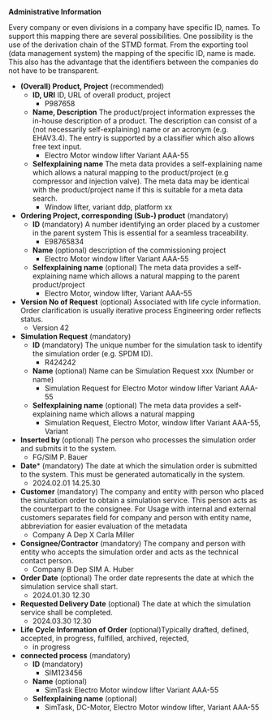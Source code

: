 **Administrative Information**

Every company or even divisions in a company have specific ID, names. To support this mapping there are several possibilities. One possibility is the use of the derivation chain of the STMD format. From the exporting tool (data management system) the mapping of the specific ID, name is made. This also has the advantage that the identifiers between the companies do not have to be transparent.

* **(Overall) Product, Project** (recommended)
    * **ID, URI**
        ID, URL of overall product, project
        * P987658
    * **Name, Description**
        The product/project information expresses the in-house description of a product. The description can consist of a (not necessarily self-explaining) name or an acronym (e.g. EHAV3.4). The entry is supported by a classifier which also allows free text input.
        * Electro Motor window lifter Variant AAA-55
    * **Selfexplaining name**
        The meta data provides a self-explaining name which allows a natural mapping to the product/project (e.g compressor and injection valve). The meta data may be identical with the product/project name if this is suitable for a meta data search.
        * Window lifter, variant ddp, platform xx
* **Ordering Project, corresponding (Sub-) product** (mandatory)
    * **ID** (mandatory)
        A number identifying an order placed by a customer in the parent system This is essential for a seamless traceability.
        * E98765834
    * **Name** (optional)
        description of the commissioning project
        * Electro Motor window lifter Variant AAA-55
    * **Selfexplaining name** (optional)
        The meta data provides a self-explaining name which allows a natural mapping to the parent product/project
        * Electro Motor, window lifter, Variant AAA-55
* **Version No of Request** (optional)
    Associated with life cycle information. Order clarification is usually iterative process Engineering order reflects status.
    * Version 42
* **Simulation Request** (mandatory)
    * **ID** (mandatory)
        The unique number for the simulation task to identify the simulation order (e.g. SPDM ID).
        * R424242
    * **Name** (optional)
        Name can be Simulation Request xxx (Number or name)
        * Simulation Request for Electro Motor window lifter Variant AAA-55
    * **Selfexplaining name** (optional)
        The meta data provides a self-explaining name which allows a natural mapping
        * Simulation Request, Electro Motor, window lifter Variant AAA-55, Variant
* **Inserted by** (optional)
    The person who processes the simulation order and submits it to the system.
    * FG/SIM P. Bauer
* **Date**\* (mandatory)
    The date at which the simulation order is submitted to the system. This must be generated automatically in the system.
    * 2024.02.01 14.25.30
* **Customer** (mandatory)
    The company and entity with person who placed the simulation order to obtain a simulation service. This person acts as the counterpart to the consignee.
    For Usage with internal and external customers separates field for company and person with entity name, abbreviation for easier evaluation of the metadata
    * Company A Dep X Carla Miller
* **Consignee/Contractor** (mandatory)
    The company and person with entity who accepts the simulation order and acts as the technical contact person.
    * Company B Dep SIM A. Huber
* **Order Date** (optional)
    The order date represents the date at which the simulation service shall start.
    * 2024.01.30 12.30
* **Requested Delivery Date** (optional)
    The date at which the simulation service shall be completed.
    * 2024.03.30 12.30
* **Life Cycle Information of Order** (optional)Typically drafted, defined, accepted, in progress, fulfilled, archived, rejected,
    * in progress
* **connected process** (mandatory)
    * **ID** (mandatory)
        * SIM123456
    * **Name** (optional)
        * SimTask Electro Motor window lifter Variant AAA-55
    * **Selfexplaining name** (optional)
        * SimTask, DC-Motor, Electro Motor window lifter, Variant AAA-55